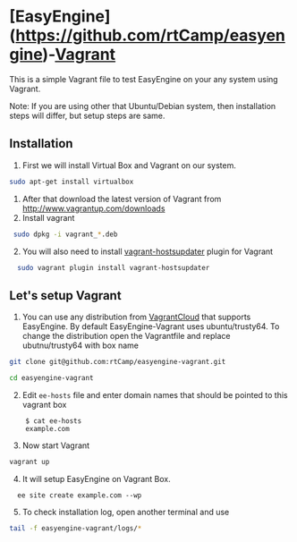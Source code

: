 [EasyEngine] (https://github.com/rtCamp/easyengine)-[Vagrant](https://vagrantup.com/)
==================

This is a simple Vagrant file to test  EasyEngine on your any system using Vagrant.

Note: If you are using other that Ubuntu/Debian system, then installation steps will differ, but setup steps are same.


## Installation
1. First we will install Virtual Box and Vagrant on our system.

  ```bash
  sudo apt-get install virtualbox
  ```
1.  After that download the latest version of Vagrant from http://www.vagrantup.com/downloads
2.  Install vagrant

  ```bash
   sudo dpkg -i vagrant_*.deb
  ```
2.  You will also need to install [vagrant-hostsupdater](https://vagrantup.com/) plugin for Vagrant

  ```bash
    sudo vagrant plugin install vagrant-hostsupdater
  ```

## Let's setup Vagrant
1. You can use any distribution from [VagrantCloud](http://vagrantcloud.com/) that supports EasyEngine. By default EasyEngine-Vagrant uses ubuntu/trusty64. 
  To change the distribution open the Vagrantfile and replace ubutnu/trusty64 with box name

  ```bash
  git clone git@github.com:rtCamp/easyengine-vagrant.git

  cd easyengine-vagrant
 ```
2. Edit `ee-hosts` file and enter domain names that should be pointed to this vagrant box

  ```
      $ cat ee-hosts
      example.com
  ```

3. Now start Vagrant

  ```bash
  vagrant up
  ```
4. It will setup EasyEngine on Vagrant Box. 

  ```
    ee site create example.com --wp
  ```

5. To check installation log, open another terminal and use

  ```bash
  tail -f easyengine-vagrant/logs/*
  ```

